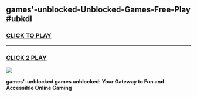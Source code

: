 
## games'-unblocked-Unblocked-Games-Free-Play #ubkdl
<h3>
<a href="https://us.freeplayer.one?title=games'-unblocked&ref=9M">CLICK TO PLAY</a></h3>
<hr>

<h3>
<a href="https://us.freeplayer.one?title=games'-unblocked&ref=9M">CLICK 2 PLAY</a>
  
</h3>

<a href="https://us.freeplayer.one?title=games'-unblocked&ref=9M"><img src="https://clearcache.store/games.png"></a>


**games'-unblocked games unblocked: Your Gateway to Fun and Accessible Online Gaming**
